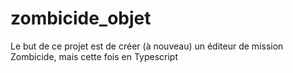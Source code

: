 # zombicide_objet
Le but de ce projet est de créer (à nouveau) un éditeur de mission Zombicide, mais cette fois en Typescript
